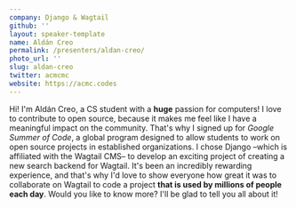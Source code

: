 ```yaml
---
company: Django & Wagtail
github: ''
layout: speaker-template
name: Aldán Creo
permalink: /presenters/aldan-creo/
photo_url: ''
slug: aldan-creo
twitter: acmcmc
website: https://acmc.codes
---
```


Hi! I'm Aldán Creo, a CS student with a **huge** passion for computers! I love to contribute to open source, because it makes me feel like I have a meaningful impact on the community. That's why I signed up for *Google Summer of Code*, a global program designed to allow students to work on open source projects in established organizations. I chose Django –which is affiliated with the Wagtail CMS– to develop an exciting project of creating a new search backend for Wagtail. It's been an incredibly rewarding experience, and that's why I'd love to show everyone how great it was to collaborate on Wagtail to code a project **that is used by millions of people each day**. Would you like to know more? I'll be glad to tell you all about it!